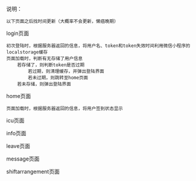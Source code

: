 说明：

    以下页面之后找时间更新（大概率不会更新，懒癌晚期）

login页面
    
    初次登陆时，根据服务器返回的信息，将用户名、token和token失效时间利用微信小程序的localstorage缓存
    页面加载时，判断有无存储了用户信息
        若存储了，则判断token是否过期
            若过期，则清理缓存，并弹出登陆界面
            若未过期，则跳转至home页面
        若未存储，则弹出登陆界面
        
home页面
    
    页面加载时，根据服务器返回的信息，将用户签到状态显示
    
icu页面


info页面


leave页面


message页面


shiftarrangement页面
